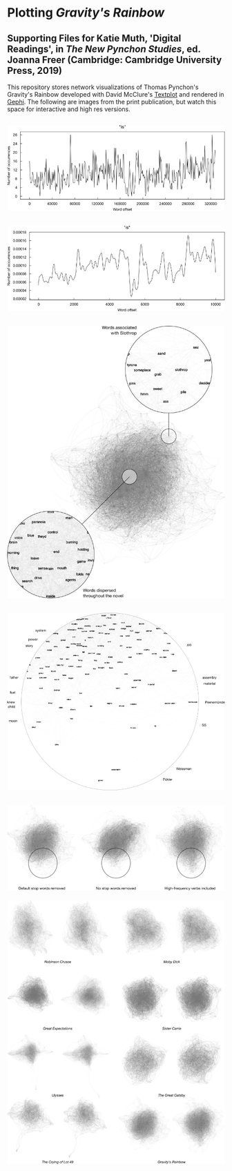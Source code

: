 # Plotting *Gravity's Rainbow*
## Supporting Files for Katie Muth, 'Digital Readings', in *The New Pynchon Studies*, ed. Joanna Freer (Cambridge: Cambridge University Press, 2019)

This repository stores network visualizations of Thomas Pynchon's Gravity's Rainbow developed with David McClure's <a href = "https://github.com/davidmcclure/textplot">Textplot</a> and rendered in <a href = "https://gephi.org/">Gephi</a>. The following are  images from the print publication, but watch this space for interactive and high res versions. 

[![Figure 1](/Figure-1.png)](https://raw.githubusercontent.com/krmuth/plot-gr/master/Figure-1.png "Figure 1")
---
[![Figure 2](/Figure-2.png)](https://raw.githubusercontent.com/krmuth/plot-gr/master/Figure-2.png "Figure 2")
---
[![Figure 3](/Figure-3.png)](https://raw.githubusercontent.com/krmuth/plot-gr/master/Figure-3.png "Figure 3")
---
[![Figure 4](/Figure-4.png)](https://raw.githubusercontent.com/krmuth/plot-gr/master/Figure-4.png "Figure 4")
---
[![Figure 5](/Figure-5.png)](https://raw.githubusercontent.com/krmuth/plot-gr/master/Figure-5.png "Figure 5")
---
[![Figure 6](/Figure-6.png)](https://raw.githubusercontent.com/krmuth/plot-gr/master/Figure-6.png "Figure 6")
